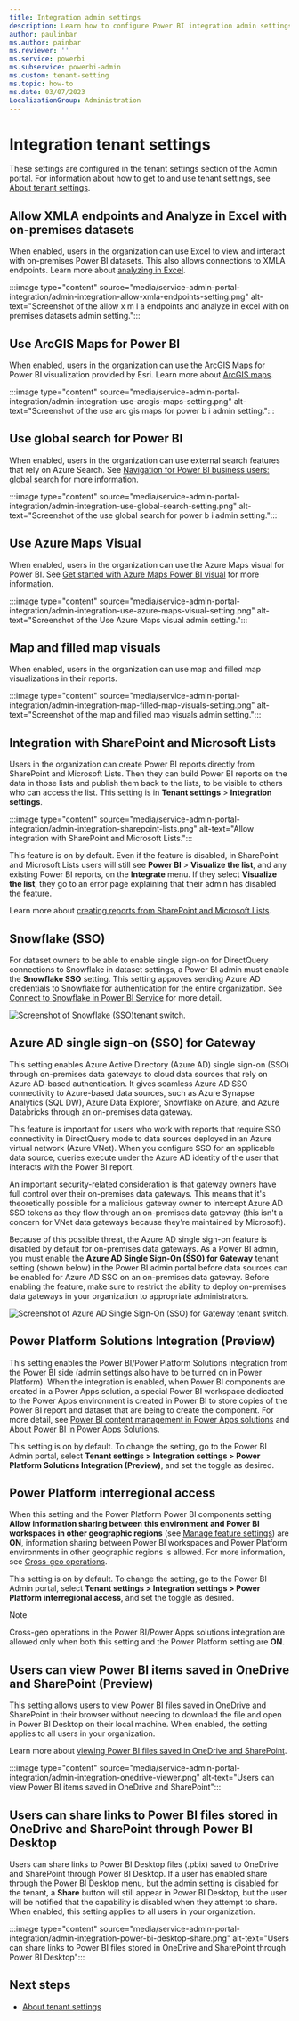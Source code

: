 ```yaml
---
title: Integration admin settings
description: Learn how to configure Power BI integration admin settings.
author: paulinbar
ms.author: painbar
ms.reviewer: ''
ms.service: powerbi
ms.subservice: powerbi-admin
ms.custom: tenant-setting
ms.topic: how-to
ms.date: 03/07/2023
LocalizationGroup: Administration
---
```


# Integration tenant settings

These settings are configured in the tenant settings section of the Admin portal. For information about how to get to and use tenant settings, see [About tenant settings](service-admin-portal-about-tenant-settings.md).

## Allow XMLA endpoints and Analyze in Excel with on-premises datasets

When enabled, users in the organization can use Excel to view and interact with on-premises Power BI datasets. This also allows connections to XMLA endpoints. Learn more about [analyzing in Excel](../collaborate-share/service-analyze-in-excel.md).

:::image type="content" source="media/service-admin-portal-integration/admin-integration-allow-xmla-endpoints-setting.png" alt-text="Screenshot of the allow x m l a endpoints and analyze in excel with on premises datasets admin setting.":::

## Use ArcGIS Maps for Power BI

When enabled, users in the organization can use the ArcGIS Maps for Power BI visualization provided by Esri. Learn more about [ArcGIS maps](../visuals/power-bi-visualizations-arcgis.md).

:::image type="content" source="media/service-admin-portal-integration/admin-integration-use-arcgis-maps-setting.png" alt-text="Screenshot of the use arc gis maps for power b i admin setting.":::

## Use global search for Power BI

When enabled, users in the organization can use external search features that rely on Azure Search. See [Navigation for Power BI business users: global search](../consumer/end-user-search-sort.md) for more information.

:::image type="content" source="media/service-admin-portal-integration/admin-integration-use-global-search-setting.png" alt-text="Screenshot of the use global search for power b i admin setting.":::

## Use Azure Maps Visual

When enabled, users in the organization can use the Azure Maps visual for Power BI. See [Get started with Azure Maps Power BI visual](/azure/azure-maps/power-bi-visual-get-started) for more information.

:::image type="content" source="media/service-admin-portal-integration/admin-integration-use-azure-maps-visual-setting.png" alt-text="Screenshot of the Use Azure Maps visual admin setting.":::

## Map and filled map visuals

When enabled, users in the organization can use map and filled map visualizations in their reports.

:::image type="content" source="media/service-admin-portal-integration/admin-integration-map-filled-map-visuals-setting.png" alt-text="Screenshot of the map and filled map visuals admin setting.":::

## Integration with SharePoint and Microsoft Lists

Users in the organization can create Power BI reports directly from SharePoint and Microsoft Lists. Then they can build Power BI reports on the data in those lists and publish them back to the lists, to be visible to others who can access the list. This setting is in **Tenant settings** > **Integration settings**.

:::image type="content" source="media/service-admin-portal-integration/admin-integration-sharepoint-lists.png" alt-text="Allow integration with SharePoint and Microsoft Lists.":::

This feature is on by default. Even if the feature is disabled, in SharePoint and Microsoft Lists users will still see **Power BI** > **Visualize the list**, and any existing Power BI reports, on the **Integrate** menu. If they select **Visualize the list**, they go to an error page explaining that their admin has disabled the feature.

Learn more about [creating reports from SharePoint and Microsoft Lists](../create-reports/service-quick-create-sharepoint-list.md).

## Snowflake (SSO)

For dataset owners to be able to enable single sign-on for DirectQuery connections to Snowflake in dataset settings, a Power BI admin must enable the **Snowflake SSO** setting. This setting approves sending Azure AD credentials to Snowflake for authentication for the entire organization. See [Connect to Snowflake in Power BI Service](../connect-data/service-connect-snowflake.md) for more detail.

![Screenshot of Snowflake (SSO)tenant switch.](media/service-admin-portal-integration/powerbi-admin-portal-snowflake-sso-setting.png)

## Azure AD single sign-on (SSO) for Gateway

This setting enables Azure Active Directory (Azure AD) single sign-on (SSO) through on-premises data gateways to cloud data sources that rely on Azure AD-based authentication. It gives seamless Azure AD SSO connectivity to Azure-based data sources, such as Azure Synapse Analytics (SQL DW), Azure Data Explorer, Snowflake on Azure, and Azure Databricks through an on-premises data gateway.

This feature is important for users who work with reports that require SSO connectivity in DirectQuery mode to data sources deployed in an Azure virtual network (Azure VNet). When you configure SSO for an applicable data source, queries execute under the Azure AD identity of the user that interacts with the Power BI report.

An important security-related consideration is that gateway owners have full control over their on-premises data gateways. This means that it's theoretically possible for a malicious gateway owner to intercept Azure AD SSO tokens as they flow through an on-premises data gateway (this isn't a concern for VNet data gateways because they're maintained by Microsoft). 

Because of this possible threat, the Azure AD single sign-on feature is disabled by default for on-premises data gateways. As a Power BI admin, you must enable the **Azure AD Single Sign-On (SSO) for Gateway** tenant setting (shown below) in the Power BI admin portal before data sources can be enabled for Azure AD SSO on an on-premises data gateway. Before enabling the feature, make sure to restrict the ability to deploy on-premises data gateways in your organization to appropriate administrators.  

![Screenshot of Azure AD Single Sign-On (SSO) for Gateway tenant switch.](media/service-admin-portal-integration/powerbi-admin-portal-azure-ad-sso-for-gateway-setting.png)

## Power Platform Solutions Integration (Preview)

This setting enables the Power BI/Power Platform Solutions integration from the Power BI side (admin settings also have to be turned on in Power Platform). When the integration is enabled, when Power BI components are created in a Power Apps solution, a special Power BI workspace dedicated to the Power Apps environment is created in Power BI to store copies of the Power BI report and dataset that are being to create the component. For more detail, see [Power BI content management in Power Apps solutions](/power-apps/maker/model-driven-apps/power-bi-content-management-power-apps-solutions) and [About Power BI in Power Apps Solutions](../collaborate-share/service-power-bi-powerapps-integration-about.md).

This setting is on by default. To change the setting, go to the Power BI Admin portal, select **Tenant settings > Integration settings > Power Platform Solutions Integration (Preview)**, and set the toggle as desired.

## Power Platform interregional access

When this setting and the Power Platform Power BI components setting **Allow information sharing between this environment and Power BI workspaces in other geographic regions** (see [Manage feature settings](/power-platform/admin/settings-features)) are **ON**, information sharing between Power BI workspaces and Power Platform environments in other geographic regions is allowed. For more information, see [Cross-geo operations](../collaborate-share/service-power-bi-powerapps-integration-considerations.md#cross-geo-operations).

This setting is on by default. To change the setting, go to the Power BI Admin portal, select **Tenant settings > Integration settings > Power Platform interregional access**, and set the toggle as desired.

> [!NOTE]
> Cross-geo operations in the Power BI/Power Apps solutions integration are allowed only when both this setting and the Power Platform setting are **ON**.

## Users can view Power BI items saved in OneDrive and SharePoint (Preview)
This setting allows users to view Power BI files saved in OneDrive and SharePoint in their browser without needing to download the file and open in Power BI Desktop on their local machine. When enabled, the setting applies to all users in your organization. 

Learn more about [viewing Power BI files saved in OneDrive and SharePoint](../collaborate-share/service-sharepoint-viewer.md).



:::image type="content" source="media/service-admin-portal-integration/admin-integration-onedrive-viewer.png" alt-text="Users can view Power BI items saved in OneDrive and SharePoint":::

## Users can share links to Power BI files stored in OneDrive and SharePoint through Power BI Desktop
Users can share links to Power BI Desktop files (.pbix) saved to OneDrive and SharePoint through Power BI Desktop. If a user has enabled share through the Power BI Desktop menu, but the admin setting is disabled for the tenant, a **Share** button will still appear in Power BI Desktop, but the user will be notified that the capability is disabled when they attempt to share. When enabled, this setting applies to all users in your organization. 

:::image type="content" source="media/service-admin-portal-integration/admin-integration-power-bi-desktop-share.png" alt-text="Users can share links to Power BI files stored in OneDrive and SharePoint through Power BI Desktop":::

## Next steps

* [About tenant settings](service-admin-portal-about-tenant-settings.md)
